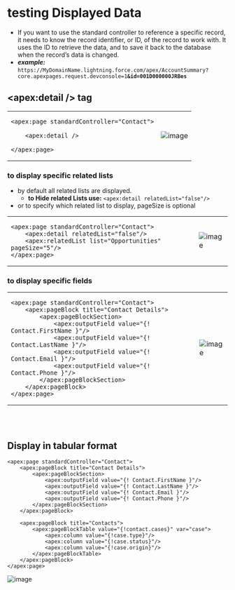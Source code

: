 
# testing Displayed Data
- If you want to use the standard controller to reference a specific record, it needs to know the record identifier, or ID, of the record to work with. It uses the ID to retrieve the data, and to save it back to the database when the record’s data is changed.
- ***example:*** ``https://MyDomainName.lightning.force.com/apex/AccountSummary?core.apexpages.request.devconsole=1``**``&id=001D000000JRBes``**


## <apex:detail /> tag
<table>
<tr>
<td>
  
```vfp
<apex:page standardController="Contact">
    
    <apex:detail />
    
</apex:page>  
```  

</td>
<td>
  
![image](https://user-images.githubusercontent.com/63545175/199980260-4c0ed3dd-55ce-49d5-b55c-7e8a00dcd0fc.png)  
</td>  
</tr>  
</table>  


### to display specific related lists
- by default all related lists are displayed.
  - **to Hide related Lists use:** ``<apex:detail relatedList="false"/>`` 
- or to specify which related list to display, pageSize is optional
 
<table>
<tr>
<td>
  
```vfp
<apex:page standardController="Contact">  
    <apex:detail relatedList="false"/>   
    <apex:relatedList list="Opportunities" pageSize="5"/>  
</apex:page> 
``` 
</td>
<td>
  
![image](https://user-images.githubusercontent.com/63545175/199985760-a1bb6f5a-4cda-4200-8c61-de2b55419952.png)
</td>  
</tr>  
</table>  


### to display specific fields
<table>
<tr>
<td>
  
```vfp
<apex:page standardController="Contact">  
    <apex:pageBlock title="Contact Details">
        <apex:pageBlockSection>
            <apex:outputField value="{! Contact.FirstName }"/>
            <apex:outputField value="{! Contact.LastName }"/>
            <apex:outputField value="{! Contact.Email }"/>
            <apex:outputField value="{! Contact.Phone }"/>
        </apex:pageBlockSection>
    </apex:pageBlock> 
</apex:page> 
``` 
</td>
<td>

![image](https://user-images.githubusercontent.com/63545175/199986474-1967c826-ca18-43ef-9502-ed4cb3b211ef.png)  
</td>  
</tr>  
</table> 




<br/>


<br/>


## Display in tabular format
```
<apex:page standardController="Contact">  
    <apex:pageBlock title="Contact Details">
        <apex:pageBlockSection>
            <apex:outputField value="{! Contact.FirstName }"/>
            <apex:outputField value="{! Contact.LastName }"/>
            <apex:outputField value="{! Contact.Email }"/>
            <apex:outputField value="{! Contact.Phone }"/>
        </apex:pageBlockSection>
    </apex:pageBlock> 
    
    <apex:pageBlock title="Contacts">
        <apex:pageBlockTable value="{!contact.cases}" var="case">
            <apex:column value="{!case.type}"/>
            <apex:column value="{!case.status}"/>
            <apex:column value="{!case.origin}"/>
        </apex:pageBlockTable>
    </apex:pageBlock>
</apex:page> 
```

![image](https://user-images.githubusercontent.com/63545175/199988166-d349d0b4-1bc2-45bf-8256-a41fddd86820.png)



  
